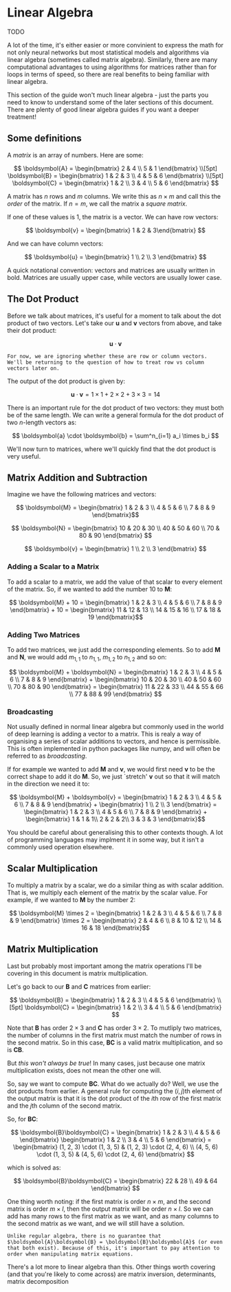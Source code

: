 # Linear Algebra

TODO

A lot of the time, it's either easier or more convinient to express the math for not only neural networks but most statistical models and algorithms via linear algebra (sometimes called matrix algebra). Similarly, there are many computational advantages to using algorithms for matrices rather than for loops in terms of speed, so there are real benefits to being familiar with linear algebra.

This section of the guide won't much linear algebra - just the parts you need to know to understand some of the later sections of this document. There are plenty of good linear algebra guides if you want a deeper treatment!

## Some definitions

A *matrix* is an array of numbers. Here are some:

$$ \boldsymbol{A} = \begin{bmatrix} 2 & 4 \\ 5 & 1 \end{bmatrix} \\[5pt]
\boldsymbol{B} = \begin{bmatrix} 1 & 2 & 3 \\ 4 & 5 & 6 \end{bmatrix} \\[5pt]
\boldsymbol{C} = \begin{bmatrix} 1 & 2 \\ 3 & 4 \\ 5 & 6 \end{bmatrix} $$

A matrix has $n$ rows and $m$ columns. We write this as $n \times m$ and call this the *order* of the matrix. If $n=m$, we call the matrix a *square matrix*.

If one of these values is 1, the matrix is a vector. We can have row vectors:

$$ \boldsymbol{v} = \begin{bmatrix} 1 & 2 & 3\end{bmatrix} $$

And we can have column vectors:

$$ \boldsymbol{u} = \begin{bmatrix} 1 \\ 2 \\ 3 \end{bmatrix} $$

A quick notational convention: vectors and matrices are usually written in bold. Matrices are usually upper case, while vectors are usually lower case.

## The Dot Product

Before we talk about matrices, it's useful for a moment to talk about the dot product of two vectors. Let's take our $\boldsymbol{u}$ and $\boldsymbol{v}$ vectors from above, and take their dot product:

$$ \boldsymbol{u} \cdot \boldsymbol{v} $$

```{note}
For now, we are ignoring whether these are row or column vectors. We'll be returning to the question of how to treat row vs column vectors later on.
```

The output of the dot product is given by:

$$ \boldsymbol{u} \cdot \boldsymbol{v} = 1 \times 1 + 2 \times 2 + 3 \times 3 = 14 $$

There is an important rule for the dot product of two vectors: they must both be of the same length. We can write a general formula for the dot product of two $n$-length vectors as:

$$ \boldsymbol{a} \cdot \boldsymbol{b} = \sum^n_{i=1} a_i \times b_i $$

We'll now turn to matrices, where we'll quickly find that the dot product is very useful.

## Matrix Addition and Subtraction

Imagine we have the following matrices and vectors:

$$ \boldsymbol{M} = \begin{bmatrix}
    1 & 2 & 3 \\
    4 & 5 & 6 \\
    7 & 8 & 9
\end{bmatrix}$$

$$ \boldsymbol{N} = \begin{bmatrix}
    10 & 20 & 30 \\
    40 & 50 & 60 \\
    70 & 80 & 90
\end{bmatrix} $$

$$ \boldsymbol{v} = \begin{bmatrix}
    1 \\
    2 \\
    3
\end{bmatrix} $$

### Adding a Scalar to a Matrix

To add a scalar to a matrix, we add the value of that scalar to every element of the matrix. So, if we wanted to add the number 10 to $\boldsymbol{M}$:

$$ \boldsymbol{M} + 10 = \begin{bmatrix}
    1 & 2 & 3 \\
    4 & 5 & 6 \\
    7 & 8 & 9
\end{bmatrix} + 10 = \begin{bmatrix}
    11 & 12 & 13 \\
    14 & 15 & 16 \\
    17 & 18 & 19
\end{bmatrix}$$

### Adding Two Matrices

To add two matrices, we just add the corresponding elements. So to add $\boldsymbol{M}$ and $\boldsymbol{N}$, we would add $m_{1,1}$ to $n_{1,1}$, $m_{1,2}$ to $n_{1,2}$ and so on:

$$ \boldsymbol{M} + \boldsymbol{N} = \begin{bmatrix}
    1 & 2 & 3 \\
    4 & 5 & 6 \\
    7 & 8 & 9
\end{bmatrix} + \begin{bmatrix}
    10 & 20 & 30 \\
    40 & 50 & 60 \\
    70 & 80 & 90
\end{bmatrix} = \begin{bmatrix}
    11 & 22 & 33 \\
    44 & 55 & 66 \\
    77 & 88 & 99
\end{bmatrix} $$

### Broadcasting

Not usually defined in normal linear algebra but commonly used in the world of deep learning is adding a vector to a matrix. This is realy a way of organising a series of scalar additions to vectors, and hence is permissible. This is often implemented in python packages like numpy, and will often be referred to as *broadcasting*.

If for example we wanted to add $\boldsymbol{M}$ and $\boldsymbol{v}$, we would first need $\boldsymbol{v}$ to be the correct shape to add it do $\boldsymbol{M}$. So, we just `stretch' $\boldsymbol{v}$ out so that it will match in the direction we need it to:

$$ \boldsymbol{M} + \boldsymbol{v} = \begin{bmatrix}
    1 & 2 & 3 \\
    4 & 5 & 6 \\
    7 & 8 & 9
\end{bmatrix} + \begin{bmatrix}
    1 \\
    2 \\
    3
\end{bmatrix} = \begin{bmatrix}
    1 & 2 & 3 \\
    4 & 5 & 6 \\
    7 & 8 & 9
\end{bmatrix} + \begin{bmatrix}
    1 & 1 & 1\\
    2 & 2 & 2\\
    3 & 3 & 3
\end{bmatrix}$$

You should be careful about generalising this to other contexts though. A lot of programming languages may implment it in some way, but it isn't a commonly used operation elsewhere.

## Scalar Multiplication

To multiply a matrix by a scalar, we do a similar thing as with scalar addition. That is, we multiply each element of the matrix by the scalar value. For example, if we wanted to $\boldsymbol{M}$ by the number 2:

$$ \boldsymbol{M} \times 2 = \begin{bmatrix}
    1 & 2 & 3 \\
    4 & 5 & 6 \\
    7 & 8 & 9
\end{bmatrix} \times 2 = \begin{bmatrix}
    2 & 4 & 6 \\
    8 & 10 & 12 \\
    14 & 16 & 18
\end{bmatrix}$$

## Matrix Multiplication

Last but probably most important among the matrix operations I'll be covering in this document is matrix multiplication.

Let's go back to our $\boldsymbol{B}$ and $\boldsymbol{C}$ matrices from earlier:

$$ \boldsymbol{B} = \begin{bmatrix} 1 & 2 & 3 \\ 4 & 5 & 6 \end{bmatrix} \\[5pt]
\boldsymbol{C} = \begin{bmatrix} 1 & 2 \\ 3 & 4 \\ 5 & 6 \end{bmatrix} $$

Note that $\boldsymbol{B}$ has order $2 \times 3$ and $\boldsymbol{C}$ has order $3 \times 2$. To mutliply two matrices, the number of columns in the first matrix must match the number of rows in the second matrix. So in this case, $\boldsymbol{B}\boldsymbol{C}$ is a valid matrix multiplication, and so is $\boldsymbol{C}\boldsymbol{B}$.

But *this won't always be true*! In many cases, just because one matrix multiplication exists, does not mean the other one will.

So, say we want to compute $\boldsymbol{B}\boldsymbol{C}$. What do we actually do? Well, we use the dot products from earlier. A general rule for computing the $(i,j)$th element of the output matrix is that it is the dot product of the $i$th row of the first matrix and the $j$th column of the second matrix.

So, for $\boldsymbol{B}\boldsymbol{C}$:

$$ \boldsymbol{B}\boldsymbol{C} =
    \begin{bmatrix} 1 & 2 & 3 \\ 4 & 5 & 6 \end{bmatrix}
    \begin{bmatrix} 1 & 2 \\ 3 & 4 \\ 5 & 6 \end{bmatrix}
    =
    \begin{bmatrix} (1, 2, 3) \cdot (1, 3, 5) & (1, 2, 3) \cdot (2, 4, 6) \\
    (4, 5, 6) \cdot (1, 3, 5) & (4, 5, 6) \cdot (2, 4, 6) \end{bmatrix}
$$

which is solved as:

$$ \boldsymbol{B}\boldsymbol{C} = \begin{bmatrix} 22 & 28 \\ 49 & 64 \end{bmatrix} $$

One thing worth noting: if the first matrix is order $n \times m$, and the second matrix is order $m \times l$, then the output matrix will be order $n \times l$. So we can add has many rows to the first matrix as we want, and as many columns to the second matrix as we want, and we will still have a solution.

```{note}
Unlike regular algebra, there is no guarantee that $\boldsymbol{A}\boldsymbol{B} = \boldsymbol{B}\boldsymbol{A}$ (or even that both exist). Because of this, it's important to pay attention to order when manipulating matrix equations.
```

There's a lot more to linear algebra than this. Other things worth covering (and that you're likely to come across) are matrix inversion, determinants, matrix decomposition
